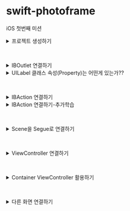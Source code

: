 # swift-photoframe
iOS 첫번째 미션

<details>
<summary>프로젝트 생성하기</summary>

## 주요 작업

- [x]  미션해결 저장소를 fork하고 clone한다.
- [x]  iOS 템플릿으로 프로젝트 생성한다.
- [x]  미션 해결하고 변경된 파일을 commit하고 원격 저장소에 push한다.
- [x]  GitHub 사이트에서 upstream 저장소에 PR 보낸다.
- [x]  PR 머지 이후 최종 버전을 로컬로 pull 가져온다.

## 학습 키워드

**Pull Request 하기 위한 과정들..**

1. Fork
2. clone, remote설정
3. branch 생성
4. 수정 작업 후 add, commit, push
5. Pull Request 생성
6. 코드리뷰, Merge Pull Reqest
7. Merge 이후 branch 삭제 및 동기화

**TabBarController :** 여러 뷰를 컨트롤러를 관리하는 컨테이너 뷰 컨트롤러

**ViewDidLoad :** 뷰의 컨트롤러가 메모리에 로드되고 난 후에 호출된다.

뷰의 로딩이 완료되었을 때, 시스템에 의해 자동으로 호출되기 때문에 초기화면을 구성하는 용도로 메서드를 주로 사용한다.

## 고민과 해결

첫 번째 Scene에 Custom Class를 ViewController지정하기
<img width="260" alt="스크린샷 2024-03-04 오후 5 04 06" src="https://github.com/joho2022/joho2022/assets/104732020/2a0f3841-bb56-4d27-9cd0-5a2cea5ff9e2">

## 결과
<img width="201" alt="스크린샷 2024-03-05 오후 12 13 33" src="https://github.com/joho2022/joho2022/assets/104732020/d189fa6c-c2ca-4561-a6a2-0508eca32d51">

## UITabBarController 와 UITabBar?
- UITabBarController
  
여러 뷰 컨트롤러를 관리하는 컨테이너 뷰 컨트롤러이다. 사용자가 탭 바의 탭을 선택하면, UITabBarController는 해당 탭에 연결된 뷰 컨트롤러의 뷰를 표시한다. ex) 사용자가 쉽게 접근할 수 있도록 하기 위해 사용한다.

- UITabBar

하나 이상의 탭 바 아이템을 표시하는 컨트롤이다. 일반적으로 하단 모서리에 위치하고, TabBar 내의 TabItem을 직접 추가, 삭제, 변경, 선택에 대한 응답을 제어하기 위해서는 delegate를 사용해야 한다.

## UITabBarController 와 UITabBar의 차이점
  UITabBarController는 탭 바 인터페이스를 가지는 컨테이너 뷰 컨트롤러이며,
  UITabBar는 단지 탭 바 UI 컴포넌트 자체를 나타내며, 탭 바 아이템의 선택과 관련된 동작은 직접 관리해야 한다.
  
  
## 관련 클래스
- UITabBarItem
탭 바에서 각 탭을 나타내는 아이템이다. 타이틀, 이미지, 선택된 이미지 등을 설정할 수 있다.

- UINavigationController
뷰 컨트롤러의 한 종류로, 네비게이션 스택 관리를 위해 사용된다.
ViewController는 계층을 이루면서 구성하고, 대표적으로 알려진 것이 NavigationController, TabBarController 이다..
 
</div>
</details>

&nbsp;

<details>
<summary>IBOutlet 연결하기</summary>

## 주요 작업

- [x]  First Scene에 있는 UILabel을 IBOutle으로 연결한다.
- [x]  연결한 아웃렛 변수에 값을 변경한다.
- [x]  firstLabel의 속성을 변경한다.

## 학습 키워드

**IBOutlet :** 스토리보드나 XIB 파일 내의 뷰와 같은 인터페이스 요소들을 코드 내의 변수나 상수에 연결할 수 있는 키워드

**Storyboard :** iOS와 macOS 앱 개발에 사용되는 시각적 도구로, Interface Builder의 일부

## 고민과 해결
<img width="260" alt="스크린샷 2024-03-05 오전 10 22 08" src="https://github.com/codesquad-members-2024/swift-photoframe/assets/104732020/dbbafe88-b152-4fcb-b275-44a6190d551f">
글자가 잘리는 현상 발생

- firstLabel.numberOfLines = 0 : 여러 줄의 텍스트를 표시할 수 있음, 현재 가로 줄을 해결해야하기 때문에 해결 안됨
- Label을 만들때 Label의 크기를 조절안해서 발생 → 크기를 조절함

## 결과
<img width="201" alt="스크린샷 2024-03-05 오후 12 13 33" src="https://github.com/joho2022/joho2022/assets/104732020/d189fa6c-c2ca-4561-a6a2-0508eca32d51">

</div>
</details>


<details>
<summary>UILabel 클래스 속성(Property)는 어떤게 있는가??</summary>

### text

레이블이 표시하는 기본 문자열, 이 속성을 통해 레이블에 표시될 텍스트를 넣을 수 있다

### **attributedText**

**NSAttributedString** 객체를 사용하여 문자열에 스타일을 적용할 수 있다.

1. example
<img width="290" alt="스크린샷 2024-03-05 오전 10 51 27" src="https://github.com/codesquad-members-2024/swift-photoframe/assets/104732020/229fdec5-8649-434e-a330-eccb35ccf35e">

```swift 
let fullText = firstLabel.text ?? ""
let attributedString = NSMutableAttributedString(string: fullText)
        
let range1 = (fullText as NSString).range(of: "KAI")
        
attributedString.addAttribute(.foregroundColor, value: UIColor.blue, range: range1)
        
let range2 = (fullText as NSString).range(of: "액자")
        
attributedString.addAttribute(.foregroundColor, value: UIColor.blue, range: range2)
firstLabel.attributedText = attributedString
```

### **textColor**

레이블 텍스트의 색상

- example
```swift
myLabel.textColor = UIColor.red

// RGB 값을 사용한 커스텀 색상
myLabel.textColor = UIColor(red: 0.1, green: 0.6, blue: 0.4, alpha: 1.0)
```

### **textAlignment**

텍스트의 수평 정렬을 결정한다.
![textAlignment](https://github.com/codesquad-members-2024/swift-photoframe/assets/104732020/8dd55150-eb03-471f-a218-c9cd3afd226e)

### **font**
```swift
// 기본 시스템 폰트 사용
firstLabel.font = UIFont.systemFont(ofSize: 40)

// 시스템 폰트 사용, 두께는 bold
firstLabel.font = UIFont.boldSystemFont(ofSize: 40)

// 시스템 폰트 사용, 두께는 semibold
firstLabel.font = UIFont.systemFont(ofSize: 40, weight: .semibold)

// 이탤릭 시스템 폰트 사용
firstLabel.font = UIFont.italicSystemFont(ofSize: 40)
```

### **lineBreakMode, lineBreakStrategy**

텍스트의 줄 바꿈 처리 방식을 결정하는 속성이다.

- **lineBreakMode**

UILabel이 여러 줄의 텍스트를 표시할 수 없을 때 줄바꿈을 결정한다.

```swift
.byWordWrapping: 단어 단위로 줄바꿈, 가장 기본적인 줄 바꿈 방식
.byCharWrapping: 문자 단위로 줄바꿈
.byClipping: 텍스트가 레이블 경계를 넘어가면 잘라낸다.
.byTruncatingHead: 텍스트의 앞부분을 생략하고 끝부분을 보여준다.
.byTruncatingTail: 텍스트의 끝부분을 생략한다.
.byTruncatingMiddle: 텍스트의 중간을 생략하고 앞뒤를 보여준다.
```

- **lineBreakStrategy**

iOS 13.0 이상에서 도입되었다. 텍스트의 줄바꿈 방식을 더 세밀하게 제어한다.
```swift
.pushOut: 가능한 한 줄바꿈을 피하여 단어들을 밀어낸다.
.hangulWordPriority: 한글 처리에 최적화된 줄바꿈을 사용한다. (주로 한글 텍스트에 적용)
.standard: 표준 줄바꿈 규칙을 사용한다.
```

### **isEnabled**

레이블이 활성화되어 있는지 여부 결정한다.

false를 설정하면 텍스트 색상이 흐려짐

## **텍스트 레이아웃**

### numberOfLines

텍스트를 표시할 최대 줄 수, 0으로 설정되면 무제한 줄을 표시할 수 있고, 텍스트의 야에 따라 높이가 조정된다

### **adjustsFontSizeToFitWidth**

속성이 true되면, 레이블의 너비에 맞춰서 텍스트 폰트크기가 자동으로 조정된다.

### **baselineAdjustment**

폰트 크기가 조정될 때 기준선의 조정방식을 결정한다.

### **minimumScaleFactor**

**adjustsFontSizeToFitWidth** 속성이 true인 경우, 텍스트 폰트 크기를 줄일 수 있는 최소 비율을 지정한다.

## 하이라이트

### highlightedTextColor

레이블의 텍스트에 적용된 강조 표시 색상

### isHighlighted

강조 표시로 레이블을 그릴지 여부를 나타내는 부울값

## 그림자

### shadowColor

텍스트의 그림자 색상

### shadowOffset

텍스트의 그림자 오프셋 (점 단위, 크기 및 방향 지정한다.)

</div>
</details>

&nbsp;

<details>
<summary>IBAction 연결하기</summary>

## 주요 작업

- [x]  IBAction을 연결하고 원하는 로직을 구현한다.
- [x]  버튼에 IBAction을 추가할 때 이벤트 종류를 학습한다.

## 학습 키워드

**IBAction : UI 요소(버튼)를 사용자가 해당 요소와 상호작용할 때 발생하는 이벤트를 코드 내의 메서드와 연결하기 위해 사용되는 키워드**

**UIButton : 사용자 상호 작용에 응답하여 사용자 지정 코드를 실행하는 컨트롤,** 

1. 사용자가 버튼을 탭할 때 특정 작업을 수행
2. 다양한 스타일 지원 (텍스트, 이미지), 
3. 상태에 따른 변화: **UIButton**은 다양한 상태(**normal**, **highlighted**, **disabled** 등)를 가진다.

## 고민과 해결

### IBOutlet 변수명 변경하는 법

마우스 우측클릭 → Refactor → Rename : @IBOutlet변수의 이름을 스토리보드와 연동을 유지한 채 변경 가능함

### IBAction 삭제 시 주의할 점

1. 코드 내 IBAction을 지워도 완벽하게 삭제되지 않음
2. IBAction을 연결한 객체를 클릭한 뒤 확인해보면 남아있는 action의 x를 눌러줘야 완벽하게 삭제가 된다.
<img width="644" alt="스크린샷 2024-03-05 오후 2 36 28" src="https://github.com/codesquad-members-2024/swift-photoframe/assets/104732020/d5a5a6d0-ed19-4088-9af4-c6ee205865f1">

    

## 결과

### Before

<img width="417" alt="스크린샷 2024-03-05 오후 2 39 05" src="https://github.com/codesquad-members-2024/swift-photoframe/assets/104732020/e864dbdb-0a81-4553-9759-41b3736be072">

### After
<img width="417" alt="스크린샷 2024-03-05 오후 2 39 13" src="https://github.com/codesquad-members-2024/swift-photoframe/assets/104732020/a6a44dd5-4487-4701-ab30-b0027f03d276">

</div>
</details>

<details>
<summary>IBAction 연결하기-추가학습</summary>

### IBAction과 IBOutlet 연결 구조

앱 실행 중 사용자의 UI 요소와의 상호 작용은 

**IBAction** 메서드를 통해 뷰에서 컨트롤러에 입력/변화를 준다.

**IBOutlet**을 통한 연결로 컨트롤러가 뷰에서 UI 요소의 상태를 업데이트한다.

### IBAction 이벤트 종류

### Did End On Exit

사용자가 텍스트 필드에서 편집을 마치고, Return 키, Done 키 등을 눌러 텍스트 필드의 편집을 종료할 때 발생

- 사용자가 로그인 폼에서 비밀번호 입력 후 Return 키를 눌러 로그인을 시도할 때 처리

### Editing Changed

텍스트 필드의 내용이 변경될 때마다 발생

사용자가 입력하는 동안 검색 결과를 필터링하거나 입력값을 검증 체크할 때 사용

### Editing Did Begin

사용자가 텍스트 필드에 터치하여 편집을 시작할 때 발생

텍스트 필드 선택 시 관련된 도움말이나 힌트를 표시할 때 사용

### Editing Did End

사용자가 텍스트 필드의 편집을 종료할 때 발생

편집이 끝난 후 입력 데이터의 검증, 텍스트 필드의 스타일을 변경할 때 사용

## **위에 4가지는 UITextField에서 사용자의 입력과 상호작용을 감지하고 처리하기 위해 사용**

### Primary Action Triggered

iOS 14이상에서 UIControlEvents에 추가된 새로운 이벤트 유형이다.

버튼을 연속해서 빠르게 여러 번 탭할 때 발생, 주로 사용자가 같은 버튼을 반복해서 누를 필요가 있을 때 사용. (숫자를 증가시키거나 감소시키는 Stepper ****컨트롤에 사용,

- **Touch Down** 이벤트가 처음 탭할 때 발생하는 반면,
- **Touch Down Repeat**은 그 이후 연속된 탭에서 발생하는 이벤트

### Touch Cancel

현재 터치가 취소되었을 때 발생 (전화나 텍스트 메시지 알림 등으로 인해 앱이 중단될 때 발생)

### Touch Down

사용자가 버튼 내부 어디에서든 터치를 시작할 때 발생

### Touch Down Repeat

사용자가 컨트롤을 길게 누르고 있을 때, **touchDown** 이벤트에 이어서 발생

### Touch Drag Enter

사용자가 버튼 외부에서 터치를 시작하고, 드래그하여 버튼 내부로 들어올 때 발생

### Touch Drag Exit

사용자가 버튼 내부에서 터치를 시작하고, 드래그하여 버튼 외부로 나갈 때 발생

### Touch Drag Outside

사용자가 버튼 내부에서 터치를 시작하고, 손가락을 들지 않은 채로 버튼 외부로 드래그할 때 발생

### Touch Up Outside

사용자가 버튼 내부에서 터치를 시작했지만, 버튼 외부에서 손가락을 떼었을 때 발생

### **valueChanged**

슬라이더, 스위치, 세그먼트 컨트롤과 같이 값이 변경될 때 발생하는 이벤트, 버튼에는 직접적으로 적용되지 않고, UIControl을 상속받은 다른 컨트롤에서 사용한다.

## 버튼에 액션을 여러개 추가할 수 있을까? ✅

<img width="300" alt="스크린샷_2024-03-05_오후_3 27 08" src="https://github.com/codesquad-members-2024/swift-photoframe/assets/104732020/2898a242-8c50-44ce-9092-778e1e62ec3a">

## 여러 버튼을 동시에 하나의 액션에 연결할 수 있을까?✅
<img width="670" alt="스크린샷 2024-03-05 오후 4 07 11" src="https://github.com/codesquad-members-2024/swift-photoframe/assets/104732020/9464c3ad-1d72-4eca-a9e3-73f351a373ce">

</div>
</details>

&nbsp;

<details>
<summary>Scene을 Segue로 연결하기</summary>

## 주요 작업

- [x]  새로운 Scene을 추가하고, Segue로 연결하기
- [x]  Segue에 액션에 있는 여러 항목들의 효과를 비교하며 학습하기

## 학습 키워드

<img width="521" alt="UIStructure" src="https://github.com/codesquad-members-2024/be-chess/assets/104732020/aa9eb0d3-1c8e-47ac-b42e-29249253a830">

### UIScreen

물리적인 화면의 속성을 나타낸다.

iOS 디바이스는 하나이상의 화면을 가질 수 있고, 기본 디스플레이와 외부 디스플레이처럼 각 화면은 UIScreen 객체로 표현된다.

### UIWindowScene

iOS13부터 도입되어 앱의 UI 인스턴스를 나타낸다.

하나의 앱이 여러개의 UIWindowScene을 가질 수 있따.

### UIWindow

앱의 콘텐츠를 담는 컨테이너,

하나 이상의 UIView를 포함한다. 사용자 인터페이스의 배경을 제공한다.

### UIView

화면에 표시되는 모든 시각적 요소의 기본 클래스

버튼, 텍스트 라벨, 이미지 등등.. 모든 UI컴포넌트는 UIView를 상속받아 구현된다.

**Scene :** 앱의 특정 화면 또는 뷰 컨트롤러의 인스턴스를 시각적으로 표현한다. 즉 사용자 인터페이스의 구조를 시각적으로 구성한 것

**Segue :** 뷰 컨트롤러 간의 화면전환

## 고민과 해결

## Segue에 액션에 있는 여러 항목들은 어떤 효과가 있는가?

### 모달

사용자에게 일시적으로 집중을 요구하는 컨텐츠를 표시할 때 사용한다.

### show(push)

UINavigationController에서 사용된다. 목적지 뷰 컨트롤러가 네비게이션 스택에 푸시된다.

네비게이션 바가 있을 경우, 자동으로 ‘뒤로’버튼이 제공되어 이전화면으로 돌아갈 수 있다.

→ 현재는 NavigationController가 아니기 때문에 모달형식으로 표시된다.

### show Detail

원래 화면을 Master, 새 화면을 Detail로 표시한다.

→ 아이폰에서는 똑같아 보이지만 아이패드에서는 화면이 둘로 분할돼서 보이게 된다.

### Present Modally

모달형식으로 표시된다. 원래화면은 새화면 뒤에 존재한다.

### Popover Presentation

아이패드에서 팝업창을 띄운다.

→ 아이폰에서는 show Detail처럼 의미가 없다.

## 결과
<img width="558" alt="스크린샷 2024-03-06 오후 12 54 38" src="https://github.com/codesquad-members-2024/be-chess/assets/104732020/99a8ab46-aaa0-48b9-9876-9a9b82842ff6">

</div>
</details>

&nbsp;

<details>
<summary>ViewController 연결하기</summary>

## 🎯주요 작업

- [x]  ViewController 역할과 동작 방식 학습
- [x]  ViewController 콜백  함수 역할과 실행순서 학습
- [x]  ViewController와 Scene 연결
- [x]  Segue를 제거하고 다음 화면을 보여줄 때 코드구현

## 📚학습 키워드
![다운로드](https://github.com/codesquad-members-2024/swift-photoframe/assets/104732020/1bcc76a9-1b97-4a77-8049-4db1cd47adc1)

### View LifeCycle : 뷰 컨트롤러의 생성부터 소멸까지의 생명주기

### loadView()

뷰 컨트롤러가 관리하는 뷰가 로드되는 단계, 직접 호출하는 경우는 거의 없다

### viewDidLoad()

뷰의 로딩이 완료된 후 호출된다. 뷰의 초기 설정을 구성하는데 사용,

이 시점에 뷰의 계층구조가 메모리에 로드되었지만, 아직 화면에 나타나지 않은 상태

### viewWillAppear

뷰 컨트롤러의 뷰가 뷰 계층에 추가되고 화면에 보이기 직전에 호출한다.

뷰의 크기 조정, 데이터 새로고침 등이 이루어질 수 있다.

### viewDidAppear

뷰 컨트롤러의 뷰가 뷰 계층에 추가되어 화면에 나타난 직후 호출된다.

애니메이션을 시작하거나, 뷰가 나타난 후 필요한 작업을 수행할 때 사용

### viewWillDisappear

뷰 컨트롤러의 뷰가 뷰 계층에서 사라지기 직전에 호출된다.

이 시점에서 작업을 정리하거나, 키보드를 숨기는 등의 작업을 수행할 때 사용

### viewDidDisappear

뷰 컨트롤러의 뷰가 뷰 계층에서 사라지고 화면에서 사라진 직후 호출된다.

### ViewController : iOS 앱에서 화면의 기본단위의 “뷰”를 관리하는 역할

UIKit프레임워크의 중심적인 역할을 하는 클래스 중 하나,

사용자 인터페이스의 화면을 담당,

즉, UIViewController는 하나 이상의 뷰(UIView 객체)를 관리하며, 이 뷰들은 사용자와의 상호작용을 처리하고 데이터를 표시

## 💻결과
![step5](https://github.com/codesquad-members-2024/swift-photoframe/assets/104732020/5d36290c-a85f-4edc-88d4-a85164da2634)
<img width="702" alt="스크린샷 2024-03-07 오전 7 29 28" src="https://github.com/codesquad-members-2024/swift-photoframe/assets/104732020/7e1be3e0-9760-4e4c-b063-c45ba203dc12">

## 📚추가학습

## 뷰 컨트롤러와 관련된…

### viewController 역할

- 뷰 계층 관리한다
- 뷰를 관리하면서 필요한 데이터 사이 매개체이다
- 화면 전체의 사용자 상호작용과 리소스를 관리한다
- 화면 사이즈, 회전에 대해 대응한다.

root view controller는 화면을 가득 채우는 것!!!!!!!

### MVC (Model View Controller)

디자인 패턴, 애플리케이션을 세 가지 구성요소로 나눠 관리한다.

- Model : 데이터와 비즈니스 담당
- View : 사용자 인터페이스 담당
- Controller : 모델과 뷰 사이의 상호작용 - ViewController는 여기에 담당

### Scene

메뉴, 게임 플레이, 점수 화면처럼 사용자에게 보여지는 하나의 화면

## UIScene

iOS13에 도입됨. Scene의 생명주기를 관리하는 클래스라고 생각, UIScene을 사용함으로

앱은 여러개의 독립적인 Scene을 사용할 수 있음
![b8139742d00d42ac54ef57499fb91db1](https://github.com/codesquad-members-2024/swift-photoframe/assets/104732020/2a666d45-8f37-4d85-bd10-de6c6995e2be)

ex ) iPadOS의 Split View와 같은 고급 멀티태스킹 기능

### UIWindowScene

UIScene의 서브클래스

하나의 앱이 여러개의 UIWindowScene을 가질 수 있다. 그리고 하나 이상의 윈도우(Window)를 관리하는 데 특화된 클래스

멀티 윈도우 환경에서 각 윈도우의 생명 주기와 관련된 이벤트를 처리

### Window

보통 아무 그려지는 것이 없고, 검정색 바탕, 그위에 rootViewController가 윈도우를 가득채우는 역할

## System View Controllers

애플은 View Controller를 자주 사용하라고 권장한다

이때, 개발자가 자주 사용하는 표준 사용자 인터페이스를 쉽게 구현할 수 있도록, 일관된 사용자 경험을 제공하기 위해 iOS 시스템에 의해 사전에 디자인되고 구현된 컨트롤러이다.

## Segue를 제거하고 다음 화면을 보여줄 때 코드로 보여주는 방법.. 3가지가 있음

1. ViewController의 view 바꿔치기
    1. ViewController의 view를 바꿔치는 방법은 메모리 overflow 위험이 있기 때문에 좋은 방법이 아니다.
2. ViewController가 다른 ViewController를 호출(present)
<img width="857" alt="스크린샷 2024-03-07 오후 1 17 56" src="https://github.com/codesquad-members-2024/swift-photoframe/assets/104732020/b6c368fe-6edc-4faf-b4ac-880ccdf40939">

3. NavigationViewController 사용하여 화면 전환(push)

</div>
</details>

&nbsp;

<details>
<summary>Container ViewController 활용하기</summary>

## 🎯주요 작업

- [x]  네비게이션 컨트롤러를 Embed시켜서 동작

## 📚학습 키워드

### **ViewController Container**

직접 무언가를 보여주는 역할이 아니며, 뷰 컨트롤러 간에 부모-자식 관계를 형성하여 자식을 관리하는 역할을 하는 뷰 뷰컨트롤러이다.

즉, viewController Container가 Content View Controller들을 관리하는 것으로 하나의 개념으로 생각한다.

UIKit에서 기본적으로 제공하는 System Container View Controller들이 있다.

- UITabBarController
- UINavigationController

### **TabBarController**

 화면 하단에 위치한 탭 바를 통해 사용자는 다양한 섹션(뷰 컨트롤러) 사이를 쉽게 전환할 수 있다.

소셜 미디어 앱의 예시) 홈 피드,  검색 기능,  프로필 설정

### **NavigationController**

계층적인 콘텐츠 구조, 뷰 컨트롤러를 스택에 넣고(pop and push) 빼는 방식으로 관리. 

화면 상단의 네비게이션 바를 통해 사용자는 현재 위치를 확인하고 이전 화면으로 돌아갈 수 있다.

결론…

- **UITabBarController:** 앱의 주요 섹션 간의 전환을 위해 사용
- **UINavigationController:** 각 섹션 내의 상세 내용이나 추가 단계로 이동을 관리하기 위해 사용

## 💻고민과 해결

### 내비게이션 컨트롤러가 있을 경우와 없을 경우 화면 전환 동작이 어떻게 다른지, 화면들 포함관계가 있는지에 대해..

### 네비게이션 컨트롤러가 있는 경우 ✅
<img width="403" alt="스크린샷 2024-03-07 오후 5 05 30" src="https://github.com/codesquad-members-2024/swift-photoframe/assets/104732020/1694a273-07a7-4e52-b306-d08c6f0dc586">

하나 이상의 뷰 컨트롤러를 계층적으로 관리하게 된다. 

사용하게 되면 뷰 컨트롤러들이 스택으로 쌓이게 된다.

- 사용자가 새로운 화면으로 이동하면 뷰 컨트롤러가 스택의 맨위에 push
- 사용자가 이전 화면으로 이동하면 뷰 컨트롤러가 스택에서 pop → 화면이 사라짐

네비게이션 바를 통해 자동으로 ‘뒤로’버튼이 제공되고, 사용자가 계층적인 콘텐츠 구조를 쉽게 파악이 가능하다.

### 네비게이션 컨트롤러가 없는 경우 ❌
<img width="403" alt="스크린샷 2024-03-07 오후 5 05 42" src="https://github.com/codesquad-members-2024/swift-photoframe/assets/104732020/83f7c28e-1fb9-4174-9567-3ca95460c404">

계층적인 구조가 아닌, 설정화면이나 로그인 화면처럼 사용자가 임시로 방문하는 화면에 주로 사용한다.

모달 형식으로 표시되고 뷰 컨트롤러는 이전 화면의 위에 오버레이 형태로 표시된다.

overlay: 뷰 원본의 공간을 기준으로 그 위에 새로운 뷰를 중첩하여 쌓는 기능을 하는 수식어

각각의 모달은 독립적인 관계이다.

화면은 present(_:animated:completion:)메서드, dismiss(animated:completion:) 메서드통해 동작한다.

## 🤔결과
![ContainerViewController](https://github.com/codesquad-members-2024/swift-photoframe/assets/104732020/6cb8ea16-1672-4c1b-9493-9d32f59bb133)

## 📚추가학습

## 뷰컨트롤러 컨테이너는 또 어떤 클래스가 있는가?

### UISplitViewController
<img width="590" alt="ui-split-view-overview~dark@2x" src="https://github.com/codesquad-members-2024/swift-photoframe/assets/104732020/0e8b344c-9e8c-4fd0-a0a0-c7e2a8fa634f">

iPad / 화면을 두 영역으로 나누어서, 마스터/디테일 인터페이스를 구현

예시) 한쪽에는 목록, 다른 한쪽에는 세부 정보

SplitView는 Navigation Controller들에 담겨있는 child view controller들을 감싸고 있다.

만약 Navigation Controller 없이 child View controller를 SplitView에 연결하면, SplitView가 알아서 Navigation Controller를 생성!!

### **UIPageViewController**

사용자가 좌우로 스와이프하여 페이지 간을 전환할 수 있는 인터페이스를 제공

페이지 기반의 콘텐츠나 연속된 데이터 컬렉션을 보여줄 때 사용한다. ( 각 페이지는 뷰 컨트롤러로 관리)

## 내비게이션 컨트롤러 관련 메서드가 왜 push / pop 인가?

네비게이션 컨트롤러는 스택의 동작 방식으로 작동된다. 

스택은 LIFO( Last in First Out)으로 마지막 추가된 항목이 가장 먼저 제거되는 원리로 유래되어서 관련의 메서드가 push, pop이다.

</div>
</details>

&nbsp;

<details>
<summary>다른 화면 연결하기</summary>

## 🎯주요 작업

- [x]  탭바에 Second Scene을 설정
- [x]  UIImageView를 추가해서 원하는 이미지 표시
- [x]  Xcode 프로젝트에 앱 번들 리소스 추가

## 📚학습 키워드

### **Bundle Resource**
<img width="898" alt="스크린샷 2024-03-08 오전 10 08 39" src="https://github.com/codesquad-members-2024/swift-photoframe/assets/104732020/02b910da-824e-4f3e-bb2b-0ab23cf4e1b0">

변경되지 않는 파일들이며, 앱이 실행될 때 읽을 수 있다.

### **UIImageView**

 이미지를 화면에 표시하는 뷰. 

이 뷰는 내부적으로 하나의 `UIImage`를 관리

## 💻고민과 해결

### 파일 추가할 때 **Copy items if needed 하는 이유**

파일을 복사하여 추가하는 옵션

옵션 없이 추가하면 프로젝트 폴더에 복사되지 않고, 원본의 레퍼런스를 참조하게 되므로, 꼭꼭꼭 체크하기!!

### Create groups
<img width="311" alt="스크린샷 2024-03-07 오후 7 10 29" src="https://github.com/codesquad-members-2024/swift-photoframe/assets/104732020/26b1f750-bd41-4c86-83d9-8ece6ddf4cb9">

1. Finder에서 폴더 내에 파일을 추가해도 프로젝트 폴더 내에서 반영이 안된다.
2. Finder에서 폴더의 이름을 변경해도 프로젝트 내에서 폴더가 남아있다. (내부 파일은 사용 못함)
3. Finder내에서 폴더를 삭제해서 프로젝트 내 폴더는 남아있다. (내부 파일은 사용 못함)
4. 대부분의 Xcode 프로젝트에서 권장되는 방식

### **Create folder references**
<img width="311" alt="스크린샷 2024-03-07 오후 7 10 45" src="https://github.com/codesquad-members-2024/swift-photoframe/assets/104732020/ece4e7d9-caaa-42d6-a1c1-661f0033b875">

1. Finder의 폴더에 일대일 맵핑이 된다. (변경 내역이 반영된다.)
2. Finder에서 폴더 내에 파일을 추가하면 프로젝트 폴더 내에도 파일이 추가된다. 
3. Finder에서 폴더의 이름을 변경하면 프로젝트 내에서 폴더가 삭제된다.
4. Finder에서 폴더를 삭제하면 프로젝트 내에서도 폴더가 삭제된다.

🤔결과

![다른 화면 연결하기](https://github.com/codesquad-members-2024/swift-photoframe/assets/104732020/9fd5cd55-4b37-4f42-a491-f0df0ff93d53)

## 📚추가학습

### UIImageView 와 UIImage 클래스는 각각 어떤 역할을 담당하나요!!??!!?

**UIImageView**는 내부적으로 하나의 **UIImage**를 관리하는 뷰

**UIImage**는 이미지 데이터를 나타내는 객체

```swift
let imageView = UIImageView(frame: CGRect(x: 0, y: 0, width: 100, height: 100))
imageView.image = UIImage(named: "example")
```

이미지 뷰 속성들…

- Scale To Fill
- Aspect Fit
- Aspect Fill
- Top, Bottom, Left, Right…
1. **Scale**은 가로x세로 비율을 유지하지 않는다
2. **Aspect**는 비율을 유지한다.
3. Fill은 단어 뜻 그대로여백을 남기지 않고 모두 "채운다".
4. . **Fit**은 영역안에 이미지를 "맞춘다".

</div>
</details>

